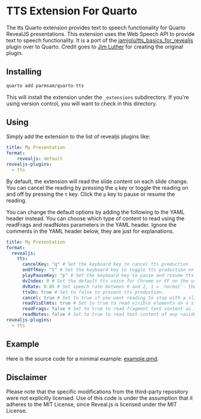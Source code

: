 # TTS Extension For Quarto

The tts Quarto extension provides text to speech functionality for Quarto RevealJS presentations. This extension uses the Web Speech API to provide text to speech functionality. It is a port of the [jamjolu/tts_basics_for_revealjs](https://github.com/jamjolu/tts_basics_for_revealjs) plugin over to Quarto. Credit goes to [Jim Luther](https://github.com/jamjolu) for creating the original plugin.

## Installing


```bash
quarto add parmsam/quarto-tts
```

This will install the extension under the `_extensions` subdirectory.
If you're using version control, you will want to check in this directory.

## Using

Simply add the extension to the list of revealjs plugins like:

```yaml
title: My Presentation
format:
    revealjs: default
revealjs-plugins:
  - tts
```

By default, the extension will read the slide content on each slide change. You can cancel the reading by pressing the `q` key or toggle the reading on and off by pressing the `t` key. Click the `p` key to pause or resume the reading.

You can change the default options by adding the following to the YAML header instead. You can choose which type of content to read using the readFrags and readNotes parameters in the YAML header. Ignore the comments in the YAML header below, they are just for explanations. 

```yaml
title: My Presentation
format:
  revealjs:
    tts: 
      cancelKey: "q" # Set the keyboard key to cancel tts production
      onOffKey: "t" # Set the keyboard key to toggle tts production on and off
      playPauseKey: "p" # Set the keyboard key to pause and resume tts production
      dvIndex: 0 # Set the default tts voice for Chrome or FF on the user's platform
      dvRate: 0.85 # Set speech rate between 0 and 2, 1 = 'normal'- there are other seemingly optional parameters like pitch, language, volume
      ttsOn: true # Set to false to prevent tts production.
      cancel: true # Set to true if you want reading to stop with a slide change; otherwise, all readable text is queued for speech output
      readVisElmts: true # Set to true to read visible elements on a slide
      readFrags: false # Set to true to read fragment text content as it appears
      readNotes: false # Set to true to read text content of any <aside class="notes">text content</aside> tag in a slide section
revealjs-plugins:
  - tts
```

## Example

Here is the source code for a minimal example: [example.qmd](example.qmd).

## Disclaimer

Please note that the specific modifications from the third-party repository were not explicitly licensed. Use of this code is under the assumption that it adheres to the MIT License, since Reveal.js is licensed under the MIT License.
